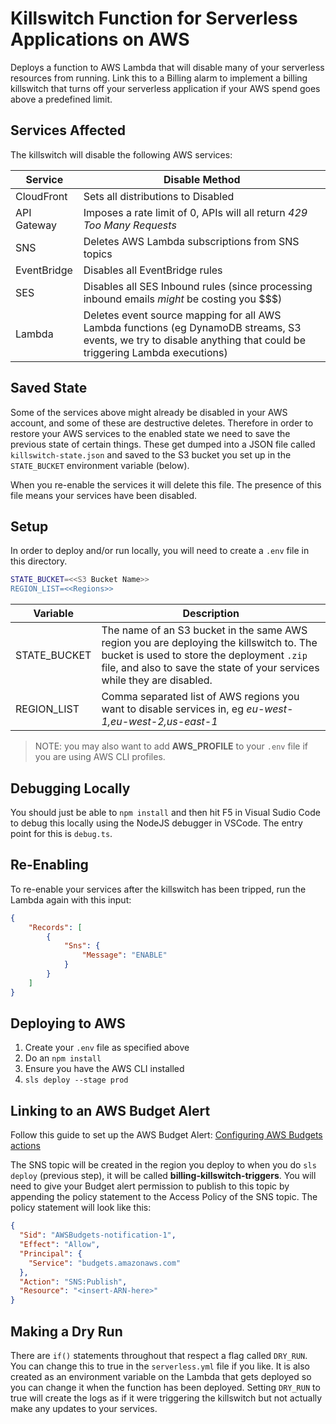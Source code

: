# Killswitch Function for Serverless Applications on AWS

Deploys a function to AWS Lambda that will disable many of your serverless resources from running.  Link this to a Billing alarm to implement a billing killswitch that turns off your serverless application if your AWS spend goes above a predefined limit.

## Services Affected

The killswitch will disable the following AWS services:

| Service | Disable Method |
| ------- | -------------- |
| CloudFront | Sets all distributions to Disabled |
| API Gateway | Imposes a rate limit of 0, APIs will all return _429 Too Many Requests_ |
| SNS | Deletes AWS Lambda subscriptions from SNS topics |
| EventBridge | Disables all EventBridge rules |
| SES | Disables all SES Inbound rules (since processing inbound emails _might_ be costing you $$$) |
| Lambda | Deletes event source mapping for all AWS Lambda functions (eg DynamoDB streams, S3 events, we try to disable anything that could be triggering Lambda executions) |

## Saved State

Some of the services above might already be disabled in your AWS account, and some of these are destructive deletes.  Therefore in order to restore your AWS services to the enabled state we need to save the previous state of certain things.  These get dumped into a JSON file called `killswitch-state.json` and saved to the S3 bucket you set up in the `STATE_BUCKET` environment variable (below).

When you re-enable the services it will delete this file.  The presence of this file means your services have been disabled.

## Setup

In order to deploy and/or run locally, you will need to create a `.env` file in this directory.

```sh
STATE_BUCKET=<<S3 Bucket Name>>
REGION_LIST=<<Regions>>
```

| Variable | Description |
| ------- | -------------- |
| STATE_BUCKET | The name of an S3 bucket in the same AWS region you are deploying the killswitch to.  The bucket is used to store the deployment `.zip` file, and also to save the state of your services while they are disabled. |
| REGION_LIST | Comma separated list of AWS regions you want to disable services in, eg _eu-west-1,eu-west-2,us-east-1_ |

> NOTE: you may also want to add **AWS_PROFILE** to your `.env` file if you are using AWS CLI profiles.

## Debugging Locally

You should just be able to  `npm install` and then hit F5 in Visual Sudio Code to debug this locally using the NodeJS debugger in VSCode.  The entry point for this is `debug.ts`.

## Re-Enabling

To re-enable your services after the killswitch has been tripped, run the Lambda again with this input:

```json
{
    "Records": [
        {
            "Sns": {
                "Message": "ENABLE"
            }
        }
    ]
}
```

## Deploying to AWS

1. Create your `.env` file as specified above
2. Do an `npm install`
3. Ensure you have the AWS CLI installed
4. `sls deploy --stage prod`

## Linking to an AWS Budget Alert

Follow this guide to set up the AWS Budget Alert: [Configuring AWS Budgets actions
](https://docs.aws.amazon.com/cost-management/latest/userguide/budgets-controls.html)

The SNS topic will be created in the region you deploy to when you do `sls deploy` (previous step), it will be called **billing-killswitch-triggers**.  You will need to give your Budget alert permission to publish to this topic by appending the policy statement to the Access Policy of the SNS topic.  The policy statement will look like this:

```json
{
  "Sid": "AWSBudgets-notification-1",
  "Effect": "Allow",
  "Principal": {
    "Service": "budgets.amazonaws.com"
  },
  "Action": "SNS:Publish",
  "Resource": "<insert-ARN-here>"
}
```

## Making a Dry Run

There are `if()` statements throughout that respect a flag called `DRY_RUN`.  You can change this to true in the `serverless.yml` file if you like.  It is also created as an environment variable on the Lambda that gets deployed so you can change it when the function has been deployed.  Setting `DRY_RUN` to true will create the logs as if it were triggering the killswitch but not actually make any updates to your services.